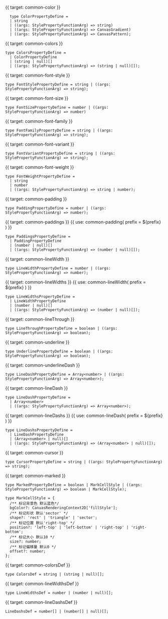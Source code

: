 {{ target: common-color }}

```
  type ColorPropertyDefine =
  | string
  | ((args: StylePropertyFunctionArg) => string)
  | ((args: StylePropertyFunctionArg) => CanvasGradient)
  | ((args: StylePropertyFunctionArg) => CanvasPattern);
```

{{ target: common-colors }}

```
type ColorsPropertyDefine =
  | ColorPropertyDefine
  | (string | null)[]
  | ((args: StylePropertyFunctionArg) => (string | null)[]);
```

{{ target: common-font-style }}

```
type FontStylePropertyDefine = string | ((args: StylePropertyFunctionArg) => string);
```

{{ target: common-font-size }}

```
type FontSizePropertyDefine = number | ((args: StylePropertyFunctionArg) => number)
```

{{ target: common-font-family }}

```
type FontFamilyPropertyDefine = string | ((args: StylePropertyFunctionArg) => string);
```

{{ target: common-font-variant }}

```
type FontVariantPropertyDefine = string | ((args: StylePropertyFunctionArg) => string);
```

{{ target: common-font-weight }}

```
type FontWeightPropertyDefine =
  | string
  | number
  | ((args: StylePropertyFunctionArg) => string | number);
```

{{ target: common-padding }}

```
type PaddingPropertyDefine = number | ((args: StylePropertyFunctionArg) => number);
```

{{ target: common-paddings }}
{{ use: common-padding(
  prefix = ${prefix}
  ) }}

```
type PaddingsPropertyDefine =
  | PaddingPropertyDefine
  | (number | null)[]
  | ((args: StylePropertyFunctionArg) => (number | null)[]);
```

{{ target: common-lineWidth }}

```
type LineWidthPropertyDefine = number | ((args: StylePropertyFunctionArg) => number);
```

{{ target: common-lineWidths }}
{{ use: common-lineWidth(
  prefix = ${prefix}
  ) }}

```
type LineWidthsPropertyDefine =
  | LineWidthPropertyDefine
  | (number | null)[]
  | ((args: StylePropertyFunctionArg) => (number | null)[]);
```

{{ target: common-lineThrough }}

```
type LineThroughPropertyDefine = boolean | ((args: StylePropertyFunctionArg) => boolean);
```

{{ target: common-underline }}

```
type UnderlinePropertyDefine = boolean | ((args: StylePropertyFunctionArg) => boolean);
```

{{ target: common-underlineDash }}

```
type LineDashPropertyDefine = Array<number> | ((args: StylePropertyFunctionArg) => Array<number>);
```

{{ target: common-lineDash }}

```
type LineDashPropertyDefine =
  | Array<number>
  | ((args: StylePropertyFunctionArg) => Array<number>);
```

{{ target: common-lineDashs }}
{{ use: common-lineDash(
  prefix = ${prefix}
  ) }}

```
type LineDashsPropertyDefine =
  | LineDashPropertyDefine
  | (Array<number> | null)[]
  | ((args: StylePropertyFunctionArg) => (Array<number> | null)[]);
```

{{ target: common-cursor }}

```
type CursorPropertyDefine = string | ((args: StylePropertyFunctionArg) => string);

```

{{ target: common-marked }}

```
type MarkedPropertyDefine = boolean | MarkCellStyle | ((args: StylePropertyFunctionArg) => boolean | MarkCellStyle);

type MarkCellStyle = {
  /** 标记背景色 默认蓝色*/
  bgColor?: CanvasRenderingContext2D['fillStyle'];
  /** 标记形状 默认'sector' */
  shape?: 'rect' | 'triangle' | 'sector';
  /** 标记位置 默认'right-top' */
  position?: 'left-top' | 'left-bottom' | 'right-top' | 'right-bottom';
  /** 标记大小 默认10 */
  size?: number;
  /** 标记偏移量 默认0 */
  offset?: number;
};
```

{{ target: common-colorsDef }}

```
type ColorsDef = string | (string | null)[];
```

{{ target: common-lineWidthsDef }}

```
type LineWidthsDef = number | (number | null)[];
```

{{ target: common-lineDashsDef }}

```
LineDashsDef = number[] | (number[] | null)[];
```
